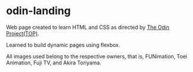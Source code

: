 # odin-landing

Web page created to learn HTML and CSS as directed by [The Odin Project(TOP)](https://www.theodinproject.com/lessons/foundations-landing-page).

Learned to build dynamic pages using flexbox.

All images used belong to the respective owners, that is, FUNimation, Toei Animation, Fuji TV, and Akira Toriyama.
